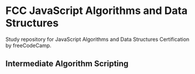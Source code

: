 # FCC JavaScript Algorithms and Data Structures
Study repository for JavaScript Algorithms and Data Structures Certification by freeCodeCamp.

## Intermediate Algorithm Scripting